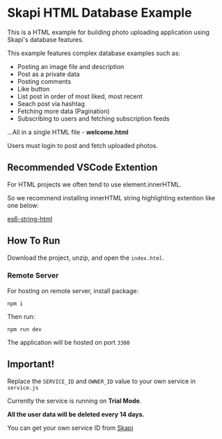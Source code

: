 # Skapi HTML Database Example

This is a HTML example for building photo uploading application using Skapi's database features.

This example features complex database examples such as:

- Posting an image file and description
- Post as a private data
- Posting comments
- Like button
- List post in order of most liked, most recent
- Seach post via hashtag
- Fetching more data (Pagination)
- Subscribing to users and fetching subscription feeds

...All in a single HTML file - **welcome.html**

Users must login to post and fetch uploaded photos.

## Recommended VSCode Extention

For HTML projects we often tend to use element.innerHTML.

So we recommend installing innerHTML string highlighting extention like one below:

[es6-string-html](https://marketplace.visualstudio.com/items/?itemName=Tobermory.es6-string-html)


## How To Run

Download the project, unzip, and open the `index.html`.

### Remote Server

For hosting on remote server, install package:

```
npm i
```

Then run:

```
npm run dev
```

The application will be hosted on port `3300`

## Important!

Replace the `SERVICE_ID` and `OWNER_ID` value to your own service in `service.js`

Currently the service is running on **Trial Mode**.

**All the user data will be deleted every 14 days.**

You can get your own service ID from [Skapi](https://www.skapi.com)